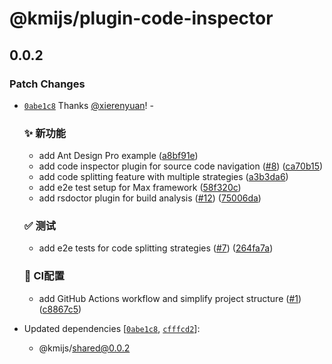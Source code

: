 # @kmijs/plugin-code-inspector

## 0.0.2

### Patch Changes

- [`0abe1c8`](https://github.com/kmijs/kmi/commit/0abe1c85269ed87bc4c7f42a7eb344f4d18623a1) Thanks [@xierenyuan](https://github.com/xierenyuan)! - &nbsp;

  ### ✨ 新功能

  - add Ant Design Pro example ([a8bf91e](https://github.com/kmijs/kmi/commit/a8bf91e9e4896af23edffa5b2ea0148573aa75f8))
  - add code inspector plugin for source code navigation ([#8](https://github.com/kmijs/kmi/issues/8)) ([ca70b15](https://github.com/kmijs/kmi/commit/ca70b1509e933f27f5c6f95cf0edc830d0688063))
  - add code splitting feature with multiple strategies ([a3b3da6](https://github.com/kmijs/kmi/commit/a3b3da68975b9701377e2b2afaacc9b69ae58b20))
  - add e2e test setup for Max framework ([58f320c](https://github.com/kmijs/kmi/commit/58f320c3843afe840c782a692bff4575eb66dfc8))
  - add rsdoctor plugin for build analysis ([#12](https://github.com/kmijs/kmi/issues/12)) ([75006da](https://github.com/kmijs/kmi/commit/75006da171d5268fdb494c9cdf15496bc2fd1c7a))

  ### ✅ 测试

  - add e2e tests for code splitting strategies ([#7](https://github.com/kmijs/kmi/issues/7)) ([264fa7a](https://github.com/kmijs/kmi/commit/264fa7a908d50d85f3a1a4a3a5e8f5c456358ab8))

  ### 🔧 CI配置

  - add GitHub Actions workflow and simplify project structure ([#1](https://github.com/kmijs/kmi/issues/1)) ([c8867c5](https://github.com/kmijs/kmi/commit/c8867c5324849f441568a5f725c41494c48fdbb0))

- Updated dependencies [[`0abe1c8`](https://github.com/kmijs/kmi/commit/0abe1c85269ed87bc4c7f42a7eb344f4d18623a1), [`cfffcd2`](https://github.com/kmijs/kmi/commit/cfffcd233d8c81f38ee6e34be28d378cb1777438)]:
  - @kmijs/shared@0.0.2
